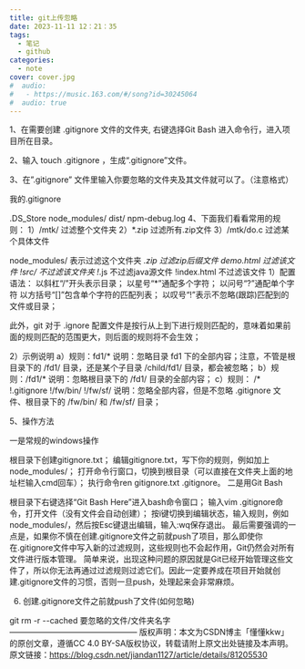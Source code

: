 ```yaml
---
title: git上传忽略
date: 2023-11-11 12：21：35
tags:
  - 笔记
  - github
categories:
  - note
cover: cover.jpg
#  audio:
#   - https://music.163.com/#/song?id=30245064
#  audio: true
---
```


1、在需要创建 .gitignore 文件的文件夹, 右键选择Git Bash 进入命令行，进入项目所在目录。

2、输入 touch .gitignore ，生成“.gitignore”文件。

3、在”.gitignore” 文件里输入你要忽略的文件夹及其文件就可以了。（注意格式）

我的.gitignore

.DS_Store
node_modules/
dist/
npm-debug.log
4、下面我们看看常用的规则：
1）/mtk/               过滤整个文件夹
2）*.zip                过滤所有.zip文件
3）/mtk/do.c         过滤某个具体文件

node_modules/   表示过滤这个文件夹
*.zip   过滤zip后缀文件
demo.html   过滤该文件
!src/   不过滤该文件夹
!*.js   不过滤java源文件
!index.html 不过滤该文件
1）配置语法：
以斜杠“/”开头表示目录；
以星号“*”通配多个字符；
以问号“?”通配单个字符
以方括号“[]”包含单个字符的匹配列表；
以叹号“!”表示不忽略(跟踪)匹配到的文件或目录；

此外，git 对于 .ignore 配置文件是按行从上到下进行规则匹配的，意味着如果前面的规则匹配的范围更大，则后面的规则将不会生效；

2）示例说明
a）规则：fd1/*
说明：忽略目录 fd1 下的全部内容；注意，不管是根目录下的 /fd1/ 目录，还是某个子目录 /child/fd1/ 目录，都会被忽略；
b）规则：/fd1/*
说明：忽略根目录下的 /fd1/ 目录的全部内容；
c）规则：
/*
!.gitignore
!/fw/bin/
!/fw/sf/
说明：忽略全部内容，但是不忽略 .gitignore 文件、根目录下的 /fw/bin/ 和 /fw/sf/ 目录；

5、操作方法

一是常规的windows操作

根目录下创建gitignore.txt；
编辑gitignore.txt，写下你的规则，例如加上node_modules/；
打开命令行窗口，切换到根目录（可以直接在文件夹上面的地址栏输入cmd回车）；
执行命令ren gitignore.txt .gitignore。
二是用Git Bash

根目录下右键选择“Git Bash Here”进入bash命令窗口；
输入vim .gitignore命令，打开文件（没有文件会自动创建）；
按i键切换到编辑状态，输入规则，例如node_modules/，然后按Esc键退出编辑，输入:wq保存退出。
最后需要强调的一点是，如果你不慎在创建.gitignore文件之前就push了项目，那么即使你在.gitignore文件中写入新的过滤规则，这些规则也不会起作用，Git仍然会对所有文件进行版本管理。
简单来说，出现这种问题的原因就是Git已经开始管理这些文件了，所以你无法再通过过滤规则过滤它们。因此一定要养成在项目开始就创建.gitignore文件的习惯，否则一旦push，处理起来会非常麻烦。

6. 创建.gitignore文件之前就push了文件(如何忽略)

git rm -r --cached 要忽略的文件/文件夹名字
————————————————
版权声明：本文为CSDN博主「懂懂kkw」的原创文章，遵循CC 4.0 BY-SA版权协议，转载请附上原文出处链接及本声明。
原文链接：https://blog.csdn.net/jiandan1127/article/details/81205530